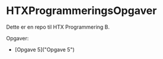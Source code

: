 # HTXProgrammeringsOpgaver

Dette er en repo til HTX Programmering B.

Opgaver:

- [Opgave 5]("Opgave 5")
